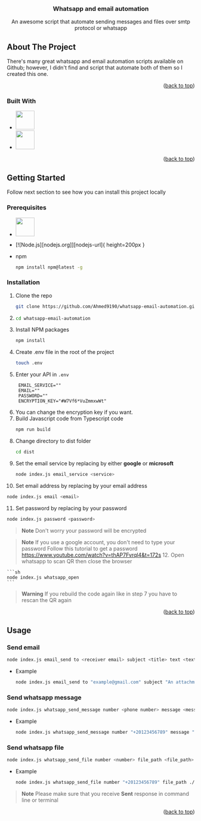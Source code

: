<br />
<div align="center">
  <h3 align="center">Whatsapp and email automation</h3>

  <p align="center">
    An awesome script that automate sending messages and files over smtp protocol or whatsapp
  </p>
</div>

<!-- ABOUT THE PROJECT -->

## About The Project

There's many great whatsapp and email automation scripts available on Github; however, I didn't find and script that automate both of them so I created this one.

<p align="right">(<a href="#readme-top">back to top</a>)</p>

### Built With

- <a href="https://pptr.dev/"><img src="https://user-images.githubusercontent.com/10379601/29446482-04f7036a-841f-11e7-9872-91d1fc2ea683.png" height="50px"></a>
- <a href="nodemailer.com"><img src="https://nodemailer.com/nm_logo_200x136.png" height="50px"></a>

<p align="right">(<a href="#readme-top">back to top</a>)</p>

<!-- GETTING STARTED -->

## Getting Started

Follow next section to see how you can install this project locally

### Prerequisites

- <a href="https://nodejs.org/en/download/"><img src="https://nodejs.org/static/images/logo.svg" height="50px"></a>

- [![Node.js][nodejs.org]][nodejs-url]{ height=200px }
- npm
  ```sh
  npm install npm@latest -g
  ```

### Installation

1. Clone the repo
   ```sh
   git clone https://github.com/Ahmed9190/whatsapp-email-automation.git
   ```
2. ```sh
   cd whatsapp-email-automation
   ```
3. Install NPM packages
   ```sh
   npm install
   ```
4. Create .env file in the root of the project
   ```sh
   touch .env
   ```
5. Enter your API in `.env`
   ```
    EMAIL_SERVICE=""
    EMAIL=""
    PASSWORD=""
    ENCRYPTION_KEY="#W7Vf6*VuZmmxwWt"
   ```
6. You can change the encryption key if you want.
7. Build Javascript code from Typescript code
   ```sh
   npm run build
   ```
8. Change directory to dist folder
   ```sh
   cd dist
   ```
9. Set the email service by replacing <service> by either **google** or **microsoft**
   ```sh
   node index.js email_service <service>
   ```
10. Set email address by replacing <email> by your email address

```sh
node index.js email <email>
```

11. Set password by replacing <password> by your password

```sh
node index.js password <password>
```

> **Note**
> Don't worry your password will be encrypted

> **Note**
> If you use a google account, you don't need to type your password
> Follow this tutorial to get a password
> https://www.youtube.com/watch?v=thAP7Fvrql4&t=172s 12. Open whatsapp to scan QR then close the browser

    ```sh
    node index.js whatsapp_open
    ```

> **Warning**
> If you rebuild the code again like in step 7 you have to rescan the QR again

<p align="right">(<a href="#readme-top">back to top</a>)</p>

<!-- USAGE EXAMPLES -->

## Usage

### Send email

```sh
node index.js email_send to <receiver email> subject <title> text <text> file_path ./index.js
```

- Example
  ```sh
  node index.js email_send to "example@gmail.com" subject "An attachment" text "Hello, please check the attached file" file_path ./index.js
  ```

### Send whatsapp message

```sh
node index.js whatsapp_send_message number <phone number> message <message>
```

- Example
  ```sh
  node index.js whatsapp_send_message number "+20123456789" message "Hello!"
  ```

### Send whatsapp file

```sh
node index.js whatsapp_send_file number <number> file_path <file_path>
```

- Example
  ```sh
  node index.js whatsapp_send_file number "+20123456789" file_path ./index.js
  ```

> **Note**
> Please make sure that you receive **Sent** response in command line or terminal

<p align="right">(<a href="#readme-top">back to top</a>)</p>
